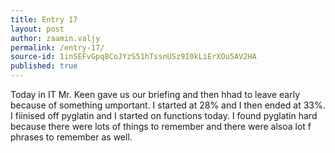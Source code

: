 ```yaml
---
title: Entry 17
layout: post
author: zaamin.valjy
permalink: /entry-17/
source-id: 1inSEFvGpq8CoJYzS51hTssnUSz9I0kLiErXOu5AV2HA
published: true
---
```

Today in IT Mr. Keen gave us our briefing and then hhad to leave early because of something umportant. I started at 28% and I then ended at 33%. I fiinised off pyglatin and I started on functions today. I found pyglatin hard because there were lots of things to remember and there were alsoa lot f phrases to remember as well.
